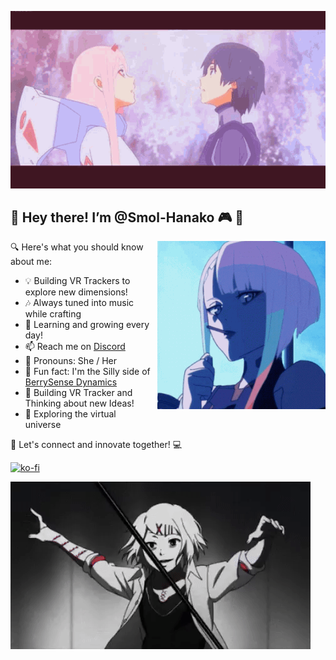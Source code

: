 ![Banner](gifs/banner.gif)

## 👋 Hey there! I’m @Smol-Hanako 🎮 🚀

<img align="right" style="margin-left: 10px;" src="gifs/pfp.gif" />

🔍 Here's what you should know about me:

- 💡 Building VR Trackers to explore new dimensions!
- 🎶 Always tuned into music while crafting
- 🌱 Learning and growing every day!
- 📫 Reach me on [Discord](https://discord.com/invite/NhzWBtB85z)
- 💁 Pronouns: She / Her
- 🎉 Fun fact: I'm the Silly side of [BerrySense Dynamics](https://github.com/BerrySense-Dynamics)
- 🤖 Building VR Tracker and Thinking about new Ideas!
- 🌌 Exploring the virtual universe

🌟 Let's connect and innovate together! 💻

[![ko-fi](https://ko-fi.com/img/githubbutton_sm.svg)](https://ko-fi.com/G2G5X8604)

![Banner bottom](gifs/footer_banner.gif)

